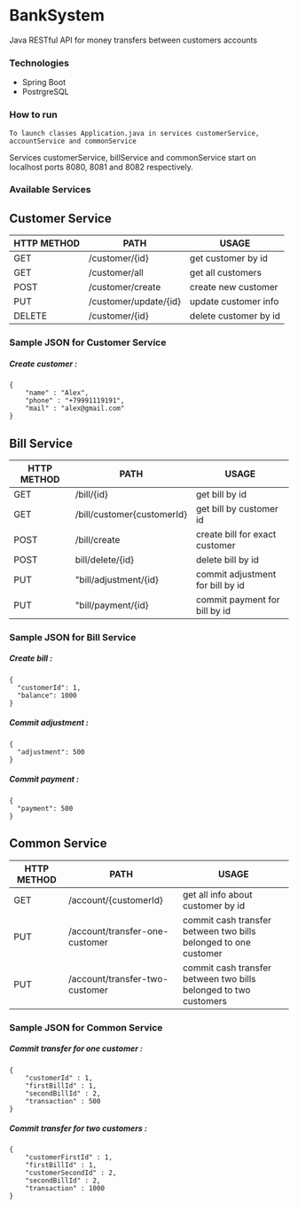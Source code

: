# BankSystem

Java RESTful API for money transfers between customers accounts

### Technologies
- Spring Boot
- PostrgreSQL


### How to run
```
To launch classes Application.java in services customerService, accountService and commonService
```

Services customerService, billService and commonService start on localhost ports 8080, 8081 and 8082 respectively. 


### Available Services

## Сustomer Service
| HTTP METHOD | PATH | USAGE |
| -----------| ------ | ------ |
| GET | /customer/{id} | get customer by id | 
| GET | /customer/all | get all customers | 
| POST | /customer/create | create new customer | 
| PUT | /customer/update/{id}| update customer info | 
| DELETE | /customer/{id} | delete customer by id | 

### Sample JSON for Сustomer Service
##### Create customer : 
```
{
	"name" : "Alex",
	"phone" : "+79991119191",
	"mail" : "alex@gmail.com"
}
```

## Bill Service
| HTTP METHOD | PATH | USAGE |
| -----------| ------ | ------ |
| GET | /bill/{id} | get bill by id | 
| GET | /bill/customer{customerId} | get bill by customer id | 
| POST | /bill/create | create bill for exact customer | 
| POST | bill/delete/{id} | delete bill by id | 
| PUT | "bill/adjustment/{id} | commit adjustment for bill by id | 
| PUT | "bill/payment/{id} | commit payment for bill by id | 

### Sample JSON for Bill Service
##### Create bill : 
```
{  
  "customerId": 1,
  "balance": 1000
}
```

##### Commit adjustment : 
```
{  
  "adjustment": 500
} 
```

##### Commit payment : 
```
{  
  "payment": 500
} 
```

## Common Service
| HTTP METHOD | PATH | USAGE |
| -----------| ------ | ------ |
| GET | /account/{customerId} | get all info about customer by id | 
| PUT | /account/transfer-one-customer | commit cash transfer between two bills belonged to one customer  | 
| PUT | /account/transfer-two-customer | commit cash transfer between two bills belonged to two customers  | 

### Sample JSON for Common Service
##### Commit transfer for one customer : 
```
{
	"customerId" : 1,
	"firstBillId" : 1,
	"secondBillId" : 2,
	"transaction" : 500
}
```

##### Commit transfer for two customers : 
```
{
	"customerFirstId" : 1,
	"firstBillId" : 1,
	"customerSecondId" : 2,
	"secondBillId" : 2,
	"transaction" : 1000
}
```
